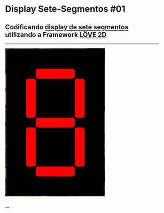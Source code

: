 # **Display Sete-Segmentos #01**

## Codificando [display de sete segmentos][wiki] utilizando a Framework [LÖVE 2D][love2d]
---

[wiki]:https://en.wikipedia.org/wiki/Seven-segment_display
[love2d]:https://love2d.org/

![](display7segmentos.png)

#### ...